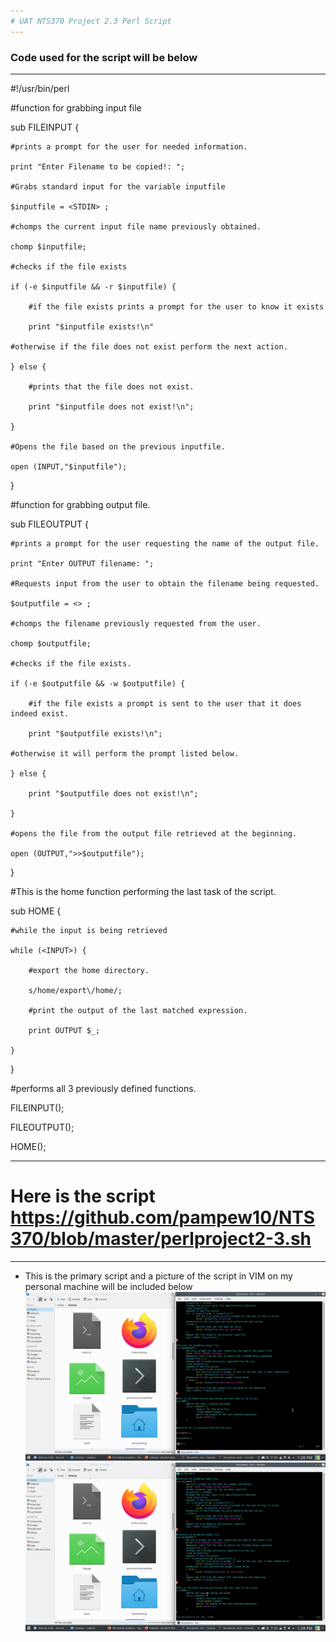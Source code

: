 ```yaml
---
# UAT NTS370 Project 2.3 Perl Script
---
```

### Code used for the script will be below
---

#!/usr/bin/perl

#function for grabbing input file

sub FILEINPUT {

	#prints a prompt for the user for needed information.
  
	print "Enter Filename to be copied!: ";
  
	#Grabs standard input for the variable inputfile
  
	$inputfile = <STDIN> ;
  
	#chomps the current input file name previously obtained.
  
	chomp $inputfile;
  
	#checks if the file exists
  
	if (-e $inputfile && -r $inputfile) {
  
		#if the file exists prints a prompt for the user to know it exists
    
		print "$inputfile exists!\n"
    
	#otherwise if the file does not exist perform the next action.
  
	} else {
  
		#prints that the file does not exist.
    
		print "$inputfile does not exist!\n";
    
	}
  
	#Opens the file based on the previous inputfile.
  
	open (INPUT,"$inputfile");
  
}


#function for grabbing output file.

sub FILEOUTPUT {

	#prints a prompt for the user requesting the name of the output file.
  
	print "Enter OUTPUT filename: ";
  
	#Requests input from the user to obtain the filename being requested.
  
	$outputfile = <> ;
  
	#chomps the filename previously requested from the user.
  
	chomp $outputfile;
  
	#checks if the file exists.
  
	if (-e $outputfile && -w $outputfile) {
  
		#if the file exists a prompt is sent to the user that it does indeed exist.
    
		print "$outputfile exists!\n";
    
	#otherwise it will perform the prompt listed below.
  
	} else {
  
		print "$outputfile does not exist!\n";
    
	}
  
	#opens the file from the output file retrieved at the beginning.
  
	open (OUTPUT,">>$outputfile");
  
}


#This is the home function performing the last task of the script.

sub HOME {

	#while the input is being retrieved
  
	while (<INPUT>) {
  
		#export the home directory.
    
		s/home/export\/home/;
    
		#print the output of the last matched expression.
    
		print OUTPUT $_;
    
	}
  
}

#performs all 3 previously defined functions.

FILEINPUT();

FILEOUTPUT();

HOME();

---

# Here is the script https://github.com/pampew10/NTS370/blob/master/perlproject2-3.sh

---

+ This is the primary script and a picture of the script in VIM on my personal machine will be included below
![](https://github.com/pampew10/NTS370/blob/master/Perlproject2-3%231.png)
![](https://github.com/pampew10/NTS370/blob/master/Perlproject2-3%232.png)
